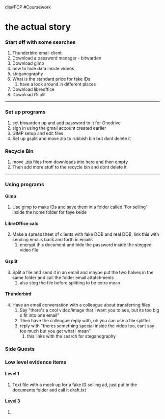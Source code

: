 dis#FCP #Coursework 

# the actual story

### Start off with some searches

1. Thunderbird email client
2. Download a password manager - bitwarden
3. Download gimp
4. how to hide data inside videos
5. steganography
6. What is the standard price for fake IDs
	1. have a look around in different places
7. Download libreoffice
8. Download Gsplit

-------
### Set up programs
1. set bitwarden up and add password to it for Onedrive
2. sign in using the gmail account created earlier
3. GIMP setup and edit files
4. Set up gsplit and move zip to rubbish bin but dont delete it

### Recycle Bin
1. move .zip files from downloads into here and then empty
2. Then add more stuff to the recycle bin and dont delete it
-----
### Using programs

#### Gimp
1. Use gimp to make IDs and save them in a folder called 'For selling' inside the home folder for faye keide
#### LibreOffice calc
2.  Make a spreadsheet of clients with fake DOB and real DOB, link this with sending emails back and forth in emails
	1.  encrypt this document and hide the password inside the stegged video file

#### Gsplit
3. Split a file and send it in an email and maybe put the two halves in the same folder and call the folder email attatchments
	1. also steg the file before splitting to be extra mean

#### Thunderbird
4. Have an email conversation with a colleague about transferring files
	1. Say "there's a cool video/image that I want you to see, but its too big o fit into one email"
	2. Then have the colleague reply with, oh you can use a file splitter
	3. reply with "theres something special inside the video too, cant say too much but you get what I mean"
		1. this links with the search for steganography

### Side Quests

### Low level evidence items
 #### Level 1
 1. Text file with a mock up for a fake ID selling ad, just put in the documents folder and call it draft.txt

#### Level 3
1. 
